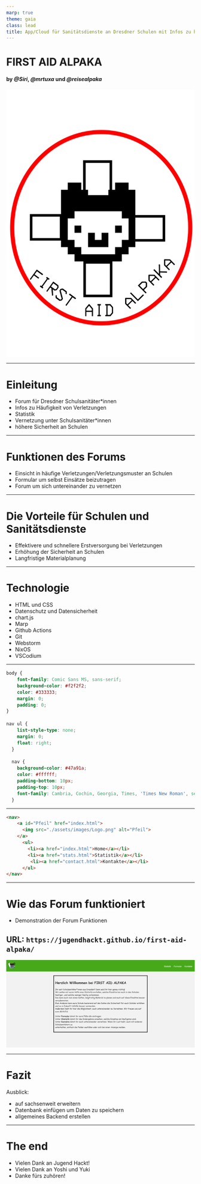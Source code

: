 ```yaml
---
marp: true
theme: gaia
class: lead
title: App/Cloud für Sanitätsdienste an Dresdner Schulen mit Infos zu häufigen Verletzungen/Verletzungsmustern
---
```


# FIRST AID ALPAKA
#### by *@Siri*, *@mrtuxa* und *@reisealpaka*


![width:350px](assets/images/Logo.png)

---

# Einleitung

- Forum für Dresdner Schulsanitäter*innen
- Infos zu Häufigkeit von Verletzungen 
- Statistik
- Vernetzung unter Schulsanitäter*innen
- höhere Sicherheit an Schulen

---

# Funktionen des Forums

- Einsicht in häufige Verletzungen/Verletzungsmuster an Schulen
- Formular um selbst Einsätze beizutragen
- Forum um sich untereinander zu vernetzen

---

# Die Vorteile für Schulen und Sanitätsdienste

- Effektivere und schnellere Erstversorgung bei Verletzungen
- Erhöhung der Sicherheit an Schulen
- Langfristige Materialplanung

---

# Technologie

- HTML und CSS
- Datenschutz und Datensicherheit
- chart.js
- Marp
- Github Actions
- Git
- Webstorm
- NixOS
- VSCodium

---

```css
body {
    font-family: Comic Sans MS, sans-serif;
    background-color: #f2f2f2;
    color: #333333;
    margin: 0;
    padding: 0;
}

nav ul {
    list-style-type: none;
    margin: 0;
    float: right;
  }
  
  nav {
    background-color: #47a91a;
    color: #ffffff;
    padding-bottom: 10px;
    padding-top: 10px;
    font-family: Cambria, Cochin, Georgia, Times, 'Times New Roman', serif
  } 
```

---

```html
<nav>
	<a id="Pfeil" href="index.html">
      <img src="./assets/images/Logo.png" alt="Pfeil">
    </a>
      <ul>
        <li><a href="index.html">Home</a></li>
        <li><a href="stats.html">Statistik</a></li>
		 <li><a href="contact.html">Kontakte</a></li>
      </ul>
</nav>
```

---

# Wie das Forum funktioniert

- Demonstration der Forum Funktionen

## URL: `https://jugendhackt.github.io/first-aid-alpaka/`

![width:1048px](first_aid_alpaka_home.png)

---

# Fazit

 Ausblick:
 - auf sachsenweit erweitern
 - Datenbank einfügen um Daten zu speichern
 - allgemeines Backend erstellen

---

# The end
- Vielen Dank an Jugend Hackt!
- Vielen Dank an Yoshi und Yuki
- Danke fürs zuhören!